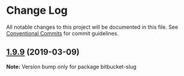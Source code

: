 # Change Log

All notable changes to this project will be documented in this file.
See [Conventional Commits](https://conventionalcommits.org) for commit guidelines.

## [1.9.9](https://gitlab.com/codsen/codsen/compare/bitbucket-slug@1.9.8...bitbucket-slug@1.9.9) (2019-03-09)

**Note:** Version bump only for package bitbucket-slug
